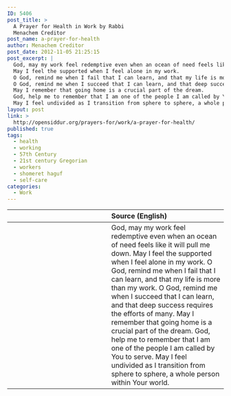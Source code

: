 ```yaml
---
ID: 5406
post_title: >
  A Prayer for Health in Work by Rabbi
  Menachem Creditor
post_name: a-prayer-for-health
author: Menachem Creditor
post_date: 2012-11-05 21:25:15
post_excerpt: |
  God, may my work feel redemptive even when an ocean of need feels like it will pull me down.
  May I feel the supported when I feel alone in my work.
  O God, remind me when I fail that I can learn, and that my life is more than my work.
  O God, remind me when I succeed that I can learn, and that deep success requires the efforts of many.
  May I remember that going home is a crucial part of the dream.
  God, help me to remember that I am one of the people I am called by You to serve.
  May I feel undivided as I transition from sphere to sphere, a whole person within Your world.
layout: post
link: >
  http://opensiddur.org/prayers-for/work/a-prayer-for-health/
published: true
tags:
  - health
  - working
  - 57th Century
  - 21st century Gregorian
  - workers
  - shomeret haguf
  - self-care
categories:
  - Work
---
```

<table style="margin-left: auto;margin-right: auto;" class="draggable">
<thead><tr><th id="x" style="text-align: right;"></th><th style="text-align: left;">Source (English)</th></tr></thead>
<tbody>
<tr>
<td style="vertical-align:top;" width="46%">
<div class="liturgy"><span lang="he">

</span></div>
</td>
 
<td style="vertical-align:top;" width="53%">
<div class="english">
God, may my work feel redemptive even when an ocean of need feels like it will pull me down.
May I feel the supported when I feel alone in my work.
O God, remind me when I fail that I can learn, and that my life is more than my work.
O God, remind me when I succeed that I can learn, and that deep success requires the efforts of many.
May I remember that going home is a crucial part of the dream.
God, help me to remember that I am one of the people I am called by You to serve.
May I feel undivided as I transition from sphere to sphere, a whole person within Your world.
</div></td>
</tr>
</tbody></table>